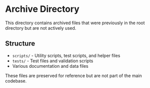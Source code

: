 # Archive Directory

This directory contains archived files that were previously in the root directory but are not actively used.

## Structure

- `scripts/` - Utility scripts, test scripts, and helper files
- `tests/` - Test files and validation scripts
- Various documentation and data files

These files are preserved for reference but are not part of the main codebase.